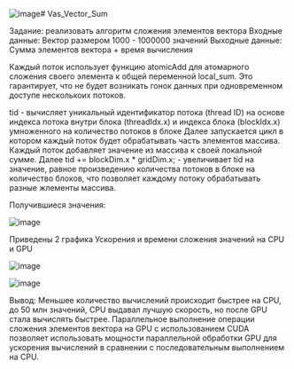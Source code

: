 ![image](https://github.com/vasser2323/HPC_Labs/assets/73202398/e3228b63-be7e-435a-9b8d-8d7162558f8d)# Vas_Vector_Sum

Задание: реализовать алгоритм сложения элементов вектора 
Входные данные: Вектор размером 1000 - 1000000 значений 
Выходные данные: Сумма элементов вектора + время вычисления

  Каждый поток использует функцию atomicAdd для атомарного сложения своего элемента к общей переменной local_sum. Это гарантирует, что не будет возникать гонок данных при одновременном доступе несколькоих потоков.

  tid - вычисляет уникальный идентификатор потока (thread ID) на основе индекса потока внутри блока (threadIdx.x) и индекса блока (blockIdx.x) умноженного на количество потоков в блоке
  Далее запускается цикл в котором каждый поток будет обрабатывать часть элементов массива. Каждый поток добавляет значение из массива к своей локальной сумме.
  Далее tid += blockDim.x * gridDim.x; - увеличивает tid на значение, равное произведению количества потоков в блоке на количество блоков, что позволяет каждому потоку обрабатывать разные жлементы массива.

  Получившиеся значения:

![image](https://github.com/vasser2323/HPC_Labs/assets/73202398/edeee0ff-d9a1-405a-8902-deae90ff281a)

  Приведены 2 графика Ускорения и времени сложения значений на CPU и GPU 
  
![image](https://github.com/vasser2323/HPC_Labs/assets/73202398/41896ff2-de00-4355-83f6-af485e380198)

![image](https://github.com/vasser2323/HPC_Labs/assets/73202398/0c811852-5898-4995-a2cd-bfd0ce1444b1)

  Вывод:
    Меньшее количество вычислений происходит быстрее на CPU, до 50 млн значений, CPU выдавал лучшую скорость, но после GPU стала вычислять быстрее. Параллельное выполнение операции сложения элементов вектора на GPU с использованием CUDA позволяет использовать мощности параллельной обработки GPU для ускорения вычислений в сравнении с последовательным выполнением на CPU.
  

